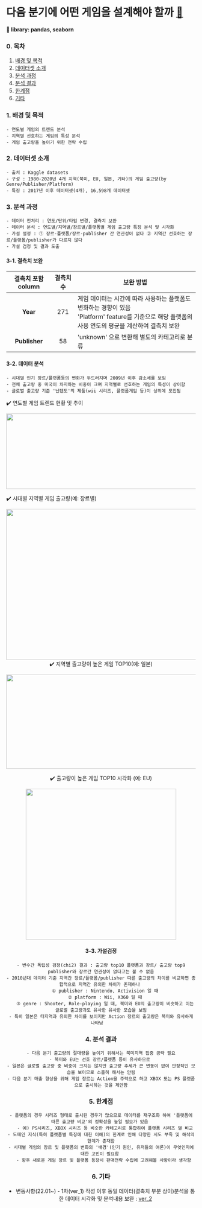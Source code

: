 

# 다음 분기에 어떤 게임을 설계해야 할까 [:link:](https://github.com/pitapatat/Data_Analysis_Visualization/blob/main/%5BDA%5D_video_game_sales/%5BDA%5D_video_game_sales_ver_2.ipynb)

**:rocket: library: pandas, seaborn**

### 0. 목차
1. [배경 및 목적](#1-배경-및-목적)
2. [데이터셋 소개](#2-데이터셋-소개)
3. [분석 과정](#3-분석-과정)
4. [분석 결과](#4-분석-결과)
5. [한계점](#5-한계점)
6. [기타](#6-기타)


### 1. 배경 및 목적
```
- 연도별 게임의 트렌드 분석
- 지역별 선호하는 게임의 특성 분석
- 게임 출고량을 높이기 위한 전략 수립
```

### 2. 데이터셋 소개
```
- 출처 : Kaggle datasets
- 구성 : 1980-2020년 4개 지역(북미, EU, 일본, 기타)의 게임 출고량(by Genre/Publisher/Platform)
- 특징 : 2017년 이후 데이터셋(4개), 16,598개 데이터셋 
```

### 3. 분석 과정
```
- 데이터 전처리 : 연도/단위/타입 변경, 결측치 보완
- 데이터 분석 : 연도별/지역별/장르별/플랫폼별 게임 출고량 특징 분석 및 시각화
- 가설 설정 : ① 장르-플랫폼/장르-publisher 간 연관성이 없다 ② 지역간 선호하는 장르/플랫폼/publisher가 다르지 않다  
- 가설 검정 및 결과 도출
```

#### 3-1. 결측치 보완

|결측치 포함 column| 결측치 수 | 보완 방법
|:-:|:-:|-|
|**Year** | 271|  게임 데이터는 시간에 따라 사용하는 플랫폼도 변화하는 경향이 있음</br>  'Platform' feature를 기준으로 해당 플랫폼의 사용 연도의 평균을 계산하여 결측치 보완 
|**Publisher**| 58|  'unknown' 으로 변환해 별도의 카테고리로 분류

#### 3-2. 데이터 분석 
```
- 시대별 인기 장르/플랫폼등의 변화가 두드러지며 2009년 이후 감소세를 보임
- 전체 출고량 중 미국이 차지하는 비중이 크며 지역별로 선호하는 게임의 특성이 상이함 
- 글로벌 출고량 기준 '닌텐도'의 제품(wii 시리즈, 플랫폼게임 등)이 상위에 포진됨 
```
:heavy_check_mark: 연도별 게임 트렌드 현황 및 추이 
<center><img width = '1000' height = '200' src="https://user-images.githubusercontent.com/83687942/163708357-d2a5fd4c-e898-4042-80e1-0dc86aaaad46.png"></center>


:heavy_check_mark: 시대별 지역별 게임 출고량(예: 장르별)
<center><img width = '1000' height = '400' src="https://user-images.githubusercontent.com/83687942/163708331-ad8d2356-2075-4115-9457-7b5378dd520b.png"></


:heavy_check_mark: 지역별 출고량이 높은 게임 TOP10(예: 일본)
<center><img width="600" height= '250' src = 'https://user-images.githubusercontent.com/83687942/163708417-8c07c2d7-1616-464c-88db-d1a0d28cf5cd.png'></center>

:heavy_check_mark: 출고량이 높은 게임 TOP10 시각화 (예: EU)
<center><img width="400" height= '400' src = 'https://user-images.githubusercontent.com/83687942/163713489-d9a2a24b-2b2e-457d-9ec9-e1ae6722e00c.png'></center>

#### 3-3. 가설검정
```
- 변수간 독립성 검정(chi2) 결과 : 출고량 top10 플랫폼과 장르/ 출고량 top9 publisher와 장르간 연관성이 없다고는 볼 수 없음
- 2010년대 데이터 기준 지역간 장르/플랫폼/publisher 따른 출고량의 차이를 비교하면 종합적으로 지역간 유의한 차이가 존재하나 
   ① publisher : Nintendo, Activision 일 때
   ② platform : Wii, X360 일 때
   ③ genre : Shooter, Role-playing 일 때, 북미와 EU의 출고량이 비슷하고 이는 글로벌 출고량과도 유사한 유사한 모습을 보임
- 특히 일본은 타지역과 유의한 차이를 보이지만 Action 장르의 출고량은 북미와 유사하게 나타남   
```

### 4. 분석 결과

```
- 다음 분기 출고량의 절대량을 높이기 위해서는 북미지역 집중 공략 필요
- 북미와 EU는 선호 장르/플랫폼 등이 유사하므로 
- 일본은 글로벌 출고량 중 비중이 크지는 않지만 출고량 추세가 큰 변동이 없이 안정적인 모습을 보이므로 소홀히 해서는 안됨
- 다음 분기 매출 향상을 위해 게임 장르는 Action을 주력으로 하고 XBOX 또는 PS 플랫폼으로 출시하는 것을 제안함
```

### 5. 한계점
```
- 플랫폼의 경우 시리즈 형태로 출시된 경우가 많으므로 데이터를 재구조화 하여 '플랫폼에 따른 출고량 비교'의 정확성을 높일 필요가 있음 
   - 예) PS시리즈, XBOX 시리즈 등 비슷한 카테고리로 통합하여 플랫폼 시리즈 별 비교
- 도메인 지식(특히 플랫폼별 특징에 대한 이해)의 한계로 인해 다양한 시도 부족 및 해석의 한계가 존재함
- 시대별 게임의 장르 및 플랫폼의 변화의 '배경'(인기 원인, 유저들의 여론)이 무엇인지에 대한 고민이 필요함 
   - 향후 새로운 게임 장르 및 플랫폼 등장시 판매전략 수립에 고려해볼 사항이라 생각함 
```

### 6. 기타 
* 변동사항(22.01~) - 1차(ver_1) 작성 이후 동일 데이터(결측치 부분 상이)분석을 통한 데이터 시각화 및 분석내용 보완 : [ver_2](https://github.com/pitapatat/Data_Analysis_Visualization/blob/main/%5BDA%5D_video_game_sales/%5BDA%5D_video_game_sales_ver_2.ipynb)
 
